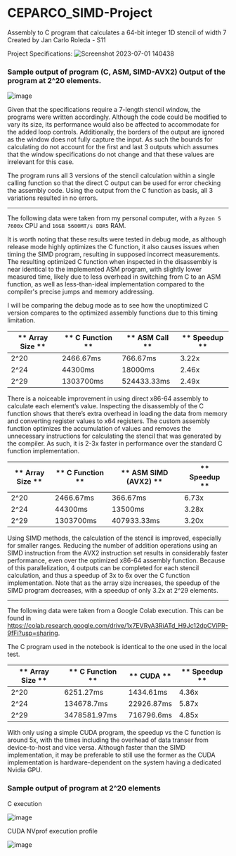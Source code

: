 # CEPARCO_SIMD-Project
Assembly to C program that calculates a 64-bit integer 1D stencil of width 7
Created by Jan Carlo Roleda - S11

Project Specifications:
![Screenshot 2023-07-01 140438](https://github.com/Bol3x/CEPARCO_SIMD-Project/assets/59347516/5fe9b7a8-ad38-4f46-8f79-1c7049f02d95)


### Sample output of program (C, ASM, SIMD-AVX2) Output of the program at 2^20 elements.
![image](https://github.com/Bol3x/CEPARCO_SIMD-Project/assets/59347516/c28d46ef-19aa-4b57-9c15-853addbbeb74)

Given that the specifications require a 7-length stencil window, the programs were written accordingly. 
Although the code could be modified to vary its size, its performance would also be affected to accommodate for the added loop controls. 
Additionally, the borders of the output are ignored as the window does not fully capture the input. 
As such the bounds for calculating do not account for the first and last 3 outputs
which assumes that the window specifications do not change and that these values are irrelevant for this case.

The program runs all 3 versions of the stencil calculation within a single calling function so that the direct C output can be used for error checking the assembly code. 
Using the output from the C function as basis, all 3 variations resulted in no errors. 

---
The following data were taken from my personal computer, with a `Ryzen 5 7600x` CPU and `16GB 5600MT/s DDR5` RAM.

It is worth noting that these results were tested in debug mode, as although release mode highly optimizes the C function, it also causes issues when timing the SIMD program, resulting in supposed incorrect measurements.
The resulting optimized C function when inspected in the disassembly is near identical to the implemented ASM program, with slightly lower measured time, likely due to less overhead in switching from C to an ASM function, as well as less-than-ideal implementation compared to the compiler's precise jumps and memory addressing.

I will be comparing the debug mode as to see how the unoptimized C version compares to the optimized assembly functions due to this timing limitation.

| **    Array Size   ** | **    C Function   ** | **    ASM Call   ** | **    Speedup   ** |
|-----------------------|-----------------------|---------------------|--------------------|
|     2^20              |     2466.67ms         |     766.67ms        |     3.22x          |
|     2^24              |     44300ms           |     18000ms         |     2.46x          |
|     2^29              |     1303700ms         |     524433.33ms     |     2.49x          |

There is a noiceable improvement in using direct x86-64 assembly to calculate each element’s value. 
Inspecting the disassembly of the C function shows that there’s extra overhead in loading the data from memory and converting register values to x64 registers. 
The custom assembly function optimizes the accumulation of values and removes the unnecessary instructions for calculating the stencil that was generated by the compiler. 
As such, it is 2-3x faster in performance over the standard C function implementation.

| **    Array Size   ** | **    C Function   ** | **    ASM SIMD (AVX2)   ** | **    Speedup   ** |
|-----------------------|-----------------------|----------------------------|--------------------|
|     2^20              |     2466.67ms         |     366.67ms               |     6.73x          |
|     2^24              |     44300ms           |     13500ms                |     3.28x          |
|     2^29              |     1303700ms         |     407933.33ms            |     3.20x          |

Using SIMD methods, the calculation of the stencil is improved, especially for smaller ranges. 
Reducing the number of addition operations using an SIMD instruction from the AVX2 instruction set results in considerably faster performance, even over the optimized x86-64 assembly function. 
Because of this parallelization, 4 outputs can be completed for each stencil calculation, and thus a speedup of 3x to 6x over the C function implementation. 
Note that as the array size increases, the speedup of the SIMD program decreases, with a speedup of only 3.2x at 2^29 elements.

---
The following data were taken from a Google Colab execution. This can be found in https://colab.research.google.com/drive/1x7EVRyA3RiATd_H9Jc12dpCViPR-9fFi?usp=sharing.

The C program used in the notebook is identical to the one used in the local test.

| **    Array Size   ** | **    C Function   ** | **    CUDA   **   | **    Speedup   ** |
|-----------------------|-----------------------|-------------------|--------------------|
|     2^20              |     6251.27ms         |     1434.61ms     |     4.36x          |
|     2^24              |     134678.7ms        |     22926.87ms    |     5.87x          |
|     2^29              |     3478581.97ms      |     716796.6ms    |     4.85x          |

With only using a simple CUDA program, the speedup vs the C function is around 5x, with the times including the overhead of data transer from device-to-host and vice versa. 
Although faster than the SIMD implementation, it may be preferable to still use the former as the CUDA implementation is hardware-dependent on the system having a dedicated Nvidia GPU.

### Sample output of program at 2^20 elements

C execution

![image](https://github.com/Bol3x/CEPARCO_SIMD-Project/assets/59347516/174d9d58-9846-43e7-bc10-71c1c9e3aeac)


CUDA NVprof execution profile

![image](https://github.com/Bol3x/CEPARCO_SIMD-Project/assets/59347516/b6740c3b-c0d6-4a53-a4ee-4fb311b963c2)



